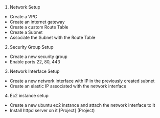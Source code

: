 1. Network Setup
  *  Create a VPC
  *  Create an internet gateway
  *  Create a custom Route Table
  *  Create a Subnet
  *  Associate the Subnet with the Route Table
2. Security Group Setup
  * Create a new security group
  * Enable ports 22, 80, 443
3. Network Interface Setup
  *  Create a new network interface with IP in the previously created subnet
  *  Create an elastic IP associated with the network interface
4. Ec2 instance setup
  *  Create a new ubuntu ec2 instance and attach the network interface to it
  *  Install httpd server on it
[Project] (Project)
